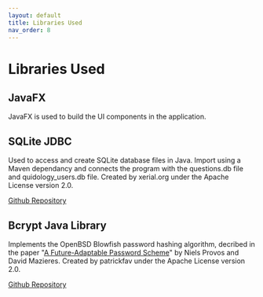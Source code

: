 ```yaml
---
layout: default
title: Libraries Used
nav_order: 8
---
```


# Libraries Used

## JavaFX
JavaFX is used to build the UI components in the application. 

## SQLite JDBC 
Used to access and create SQLite database files in Java. Import using a Maven dependancy and connects the program with the questions.db file and quidology_users.db file. Created by xerial.org under the Apache License version 2.0.

[Github Repository](https://github.com/xerial/sqlite-jdbc)

## Bcrypt Java Library
Implements the OpenBSD Blowfish password hashing algorithm, decribed in the paper "[A Future-Adaptable Password Scheme](http://www.openbsd.org/papers/bcrypt-paper.ps)" by Niels Provos and David Mazieres. Created by patrickfav under the Apache License version 2.0.

[Github Repository](https://github.com/patrickfav/bcrypt)
